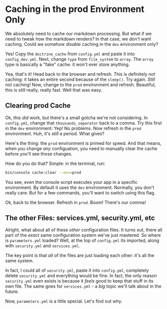# Caching in the prod Environment Only

We absolutely need to cache our markdown processing. But what if we need to tweak
how the markdown renders? In that case, we *don't* want caching. Could we somehow
*disable* caching in the `dev` environment only?

Yes! Copy the `doctrine_cache` from `config.yml` and paste it into `config_dev.yml`.
Next, change `type` from `file_system` to `array`. The `array` type is basically
a "fake" cache: it won't ever store anything.

Yea, that's it! Head back to the browser and refresh. This is definitely *not* caching:
it takes an entire second because of the `sleep()`. Try again. *Still* not caching!
Now, change to the `prod` environment and refresh. Beautiful, this is still really,
really fast. Well that was easy.

## Clearing prod Cache

Ok, this *did* work, but there's a small gotcha we're not considering. In `config.yml`,
change that `thousands_separator` back to a comma. Try this first in the `dev` environment:
Yep! No problems. Now refresh in the `prod` environment. Huh, it's *still* a period.
What gives?

Here's the thing: the `prod` environment is primed for speed. And that means, when
you change *any* configuation, you need to manually clear the cache before you'll
see those changes.

How do you do that? Simple: in the terminal, run:

```bash
bin/console cache:clear --env=prod
```

You see, even the console script executes your app in a specific environment. By
default it uses the `dev` environment. Normally, you don't really care. But for
a few commands, you'll want to switch using this flag.

Ok, back to the browser. Refresh in `prod`. Boom! There's our comma!

## The other Files: services.yml, security.yml, etc

Alright, what about all of these *other* configuration files. It turns out, there
all part of the *exact* same configuration system we've just mastered. So where is
`parameters.yml` loaded? Well, at the top of `config.yml` its imported, along with
`security.yml` and `services.yml`. 

The key point is that *all* of the files are just loading each other: it's all the
same system.

In fact, I could all of `security.yml`, paste it into `config.yml`, completely
delete `security.yml` and everything would be fine. In fact, the only reason
`security.yml` even exists is because it *feels* good to keep that stuff in its
own file. The same goes for `services.yml` - a *big* topic we'll talk about in the
future.

Now, `parameters.yml` *is* a little special. Let's find out why.
